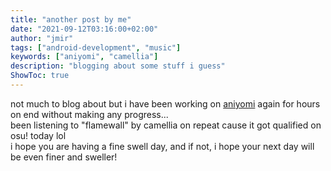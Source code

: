 ```yaml
---
title: "another post by me"
date: "2021-09-12T03:16:00+02:00"
author: "jmir"
tags: ["android-development", "music"]
keywords: ["aniyomi", "camellia"]
description: "blogging about some stuff i guess"
ShowToc: true
---
```

not much to blog about but i have been working on [aniyomi](https://github.com/jmir1/aniyomi) again for hours on end without making any progress...  
been listening to "flamewall" by camellia on repeat cause it got qualified on osu! today lol  
i hope you are having a fine swell day, and if not, i hope your next day will be even finer and sweller!
